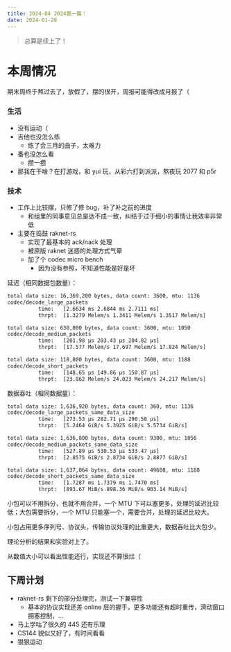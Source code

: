 ```yaml
---
title: 2024-04 2024第一篇！
date: 2024-01-28
---
```


> 总算是续上了！

# 本周情况

期末周终于熬过去了，放假了，摆的很开，周报可能得改成月报了（

### 生活

- 没有运动（
- 吉他也没怎么练
  - 练了会三月的曲子，太难力
- 番也没怎么看
  - 攒一攒
- 那我在干啥？在打游戏，和 yui 玩，从彩六打到派派，熬夜玩 2077 和 p5r

### 技术

- 工作上比较摆，只修了修 bug，补了补之前的进度
  - 和组里的同事意见总是达不成一致，纠结于过于细小的事情让我效率非常低
- 主要在捣鼓 raknet-rs
  - 实现了最基本的 ack/nack 处理
  - 被原版 raknet 迷惑的处理方式气晕
  - 加了个 codec micro bench
    - 因为没有参照，不知道性能是好是坏

延迟（相同数据包数量）：
```txt
total data size: 16,369,200 bytes, data count: 3600, mtu: 1136
codec/decode_large_packets
          time:   [2.6634 ms 2.6844 ms 2.7111 ms]
          thrpt:  [1.3279 Melem/s 1.3411 Melem/s 1.3517 Melem/s]

total data size: 630,000 bytes, data count: 3600, mtu: 1050
codec/decode_medium_packets
          time:   [201.98 µs 203.43 µs 204.82 µs]
          thrpt:  [17.577 Melem/s 17.697 Melem/s 17.824 Melem/s]

total data size: 118,800 bytes, data count: 3600, mtu: 1188
codec/decode_short_packets
          time:   [148.65 µs 149.86 µs 150.87 µs]
          thrpt:  [23.862 Melem/s 24.023 Melem/s 24.217 Melem/s]
```

数据吞吐（相同数据量）：
```txt
total data size: 1,636,920 bytes, data count: 360, mtu: 1136
codec/decode_large_packets_same_data_size
          time:   [273.53 µs 282.71 µs 290.58 µs]
          thrpt:  [5.2464 GiB/s 5.3925 GiB/s 5.5734 GiB/s]

total data size: 1,636,800 bytes, data count: 9300, mtu: 1056
codec/decode_medium_packets_same_data_size
          time:   [527.89 µs 530.53 µs 533.47 µs]
          thrpt:  [2.8575 GiB/s 2.8734 GiB/s 2.8877 GiB/s]

total data size: 1,637,064 bytes, data count: 49608, mtu: 1188
codec/decode_short_packets_same_data_size
          time:   [1.7287 ms 1.7379 ms 1.7470 ms]
          thrpt:  [893.67 MiB/s 898.36 MiB/s 903.14 MiB/s]
```

小包可以不用拆分，也就不用合并，一个 MTU 下可以塞更多，处理的延迟比较低；大包需要拆分，一个 MTU 只能塞一个，需要合并，处理的延迟比较大。

小包占用更多序列号、协议头，传输协议处理的比重更大，数据吞吐比大包少。

理论分析的结果和实验对上了。

从数值大小可以看出性能还行，实现还不算很烂（


## 下周计划

- raknet-rs 剩下的部分处理完，测试一下兼容性
  - 基本的协议实现还差 online 层的握手，更多功能还有超时重传，滑动窗口拥塞控制，...
- 马上学咕了很久的 445 还有乐理
- CS144 貌似又好了，有时间看看
- 狠狠运动
